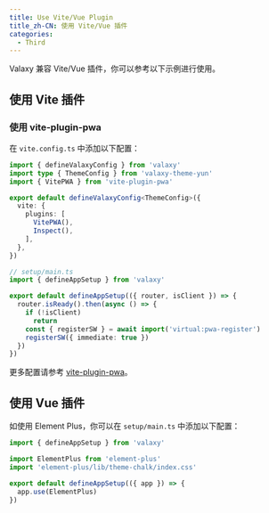 ```yaml
---
title: Use Vite/Vue Plugin 
title_zh-CN: 使用 Vite/Vue 插件
categories:
  - Third
---
```


Valaxy 兼容 Vite/Vue 插件，你可以参考以下示例进行使用。

## 使用 Vite 插件

### 使用 vite-plugin-pwa

在 `vite.config.ts` 中添加以下配置：

```ts
import { defineValaxyConfig } from 'valaxy'
import type { ThemeConfig } from 'valaxy-theme-yun'
import { VitePWA } from 'vite-plugin-pwa'

export default defineValaxyConfig<ThemeConfig>({
  vite: {
    plugins: [
      VitePWA(),
      Inspect(),
    ],
  },
})
```

```ts
// setup/main.ts
import { defineAppSetup } from 'valaxy'

export default defineAppSetup(({ router, isClient }) => {
  router.isReady().then(async () => {
    if (!isClient)
      return
    const { registerSW } = await import('virtual:pwa-register')
    registerSW({ immediate: true })
  })
})
```

更多配置请参考 [vite-plugin-pwa](https://github.com/vite-pwa/vite-plugin-pwa)。

## 使用 Vue 插件

如使用 Element Plus，你可以在 `setup/main.ts` 中添加以下配置：

```ts
import { defineAppSetup } from 'valaxy'

import ElementPlus from 'element-plus'
import 'element-plus/lib/theme-chalk/index.css'

export default defineAppSetup(({ app }) => {
  app.use(ElementPlus)
})
```
